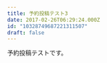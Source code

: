 ```yaml
---
title: 予約投稿テスト3
date: 2017-02-26T06:29:24.000Z
id: "10328749687221311507"
draft: false
---
```

予約投稿テストです。
